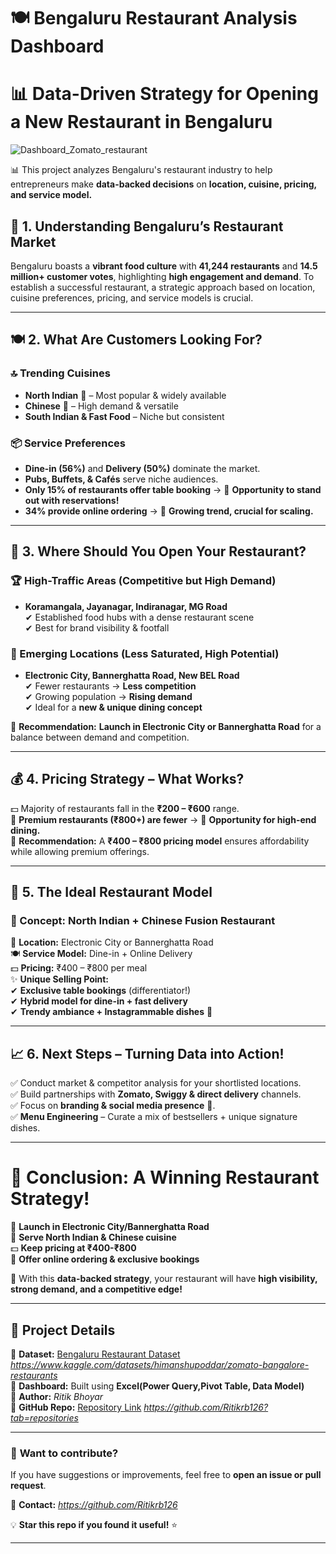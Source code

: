 # 🍽️ Bengaluru Restaurant Analysis Dashboard  

# 📊 Data-Driven Strategy for Opening a New Restaurant in Bengaluru
![Dashboard_Zomato_restaurant](https://github.com/user-attachments/assets/8f6bfc87-6041-490c-b0d5-c68e9f119afb)


  
📊 This project analyzes Bengaluru's restaurant industry to help entrepreneurs make **data-backed decisions** on **location, cuisine, pricing, and service model.**  




## 🌆 1. Understanding Bengaluru’s Restaurant Market  
Bengaluru boasts a **vibrant food culture** with **41,244 restaurants** and **14.5 million+ customer votes**, highlighting **high engagement and demand**. To establish a successful restaurant, a strategic approach based on location, cuisine preferences, pricing, and service models is crucial.  

---

## 🍽️ 2. What Are Customers Looking For?  
### 🔝 Trending Cuisines  
- **North Indian** 🥘 – Most popular & widely available  
- **Chinese** 🍜 – High demand & versatile  
- **South Indian & Fast Food** – Niche but consistent  

### 📦 Service Preferences  
- **Dine-in (56%)** and **Delivery (50%)** dominate the market.  
- **Pubs, Buffets, & Cafés** serve niche audiences.  
- **Only 15% of restaurants offer table booking** → 🚀 **Opportunity to stand out with reservations!**  
- **34% provide online ordering** → 📲 **Growing trend, crucial for scaling.**  

---

## 📍 3. Where Should You Open Your Restaurant?  
### 🏆 High-Traffic Areas (Competitive but High Demand)  
- **Koramangala, Jayanagar, Indiranagar, MG Road**  
  ✔ Established food hubs with a dense restaurant scene  
  ✔ Best for brand visibility & footfall  

### 🚀 Emerging Locations (Less Saturated, High Potential)  
- **Electronic City, Bannerghatta Road, New BEL Road**  
  ✔ Fewer restaurants → **Less competition**  
  ✔ Growing population → **Rising demand**  
  ✔ Ideal for a **new & unique dining concept**  

📌 **Recommendation:** **Launch in Electronic City or Bannerghatta Road** for a balance between demand and competition.  

---

## 💰 4. Pricing Strategy – What Works?  
💵 Majority of restaurants fall in the **₹200 – ₹600** range.  
💎 **Premium restaurants (₹800+) are fewer** → 🚀 **Opportunity for high-end dining.**  
📌 **Recommendation:** A **₹400 – ₹800 pricing model** ensures affordability while allowing premium offerings.  

---

## 🏢 5. The Ideal Restaurant Model  
### 🍛 Concept: **North Indian + Chinese Fusion Restaurant**  
📍 **Location:** Electronic City or Bannerghatta Road  
🍽️ **Service Model:** Dine-in + Online Delivery  
💵 **Pricing:** ₹400 – ₹800 per meal  
✨ **Unique Selling Point:**  
✔ **Exclusive table bookings** (differentiator!)  
✔ **Hybrid model for dine-in + fast delivery**  
✔ **Trendy ambiance + Instagrammable dishes** 📸  

---

## 📈 6. Next Steps – Turning Data into Action!  
✅ Conduct market & competitor analysis for your shortlisted locations.  
✅ Build partnerships with **Zomato, Swiggy & direct delivery** channels.  
✅ Focus on **branding & social media presence** 📢.  
✅ **Menu Engineering** – Curate a mix of bestsellers + unique signature dishes.  

---

# 🎯 Conclusion: A Winning Restaurant Strategy!  
📍 **Launch in Electronic City/Bannerghatta Road**  
🍜 **Serve North Indian & Chinese cuisine**  
💵 **Keep pricing at ₹400-₹800**  
📲 **Offer online ordering & exclusive bookings**  

🚀 With this **data-backed strategy**, your restaurant will have **high visibility, strong demand, and a competitive edge!**  

---


## 📢 **Project Details**  

📌 **Dataset:** [Bengaluru Restaurant Dataset](#) *https://www.kaggle.com/datasets/himanshupoddar/zomato-bangalore-restaurants*  
📌 **Dashboard:** Built using **Excel(Power Query,Pivot Table, Data Model)**  
📌 **Author:** *Ritik Bhoyar*  
📌 **GitHub Repo:** [Repository Link](#) *https://github.com/Ritikrb126?tab=repositories*  

---

### 📢 **Want to contribute?**  
If you have suggestions or improvements, feel free to **open an issue or pull request**.  

📌 **Contact:** *https://github.com/Ritikrb126*  

💡 **Star this repo if you found it useful!** ⭐  

---
